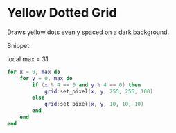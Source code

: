 # Yellow Dotted Grid

Draws yellow dots evenly spaced on a dark background.

Snippet:

local max = 31

```lua
for x = 0, max do
    for y = 0, max do
        if (x % 4 == 0 and y % 4 == 0) then
            grid:set_pixel(x, y, 255, 255, 100)
        else
            grid:set_pixel(x, y, 10, 10, 10)
        end
    end
end
```
